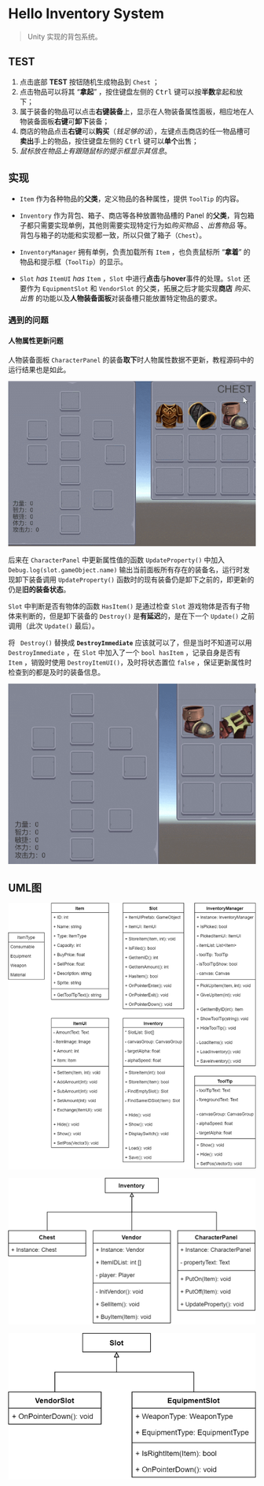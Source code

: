 # Hello Inventory System

> Unity 实现的背包系统。

## TEST

1. 点击底部 **TEST** 按钮随机生成物品到 `Chest` ；
2. 点击物品可以将其 “**拿起**” ，按住键盘左侧的 <kbd>Ctrl</kbd> 键可以按**半数**拿起和放下；
3. 属于装备的物品可以点击**右键装备**上，显示在人物装备属性面板，相应地在人物装备面板**右键**可**卸下**装备；
4. 商店的物品点击**右键**可以**购买**（*钱足够的话*），左键点击商店的任一物品槽可**卖出**手上的物品，按住键盘左侧的 <kbd>Ctrl</kbd> 键可以**单个**出售；
5. *鼠标放在物品上有跟随鼠标的提示框显示其信息*。

## 实现

- `Item` 作为各种物品的**父类**，定义物品的各种属性，提供 `ToolTip` 的内容。

- `Inventory` 作为背包、箱子、商店等各种放置物品槽的 Panel 的**父类**，背包箱子都只需要实现单例，其他则需要实现特定行为如*购买物品* 、*出售物品* 等。背包与箱子的功能和实现都一致，所以只做了箱子（`Chest`）。

- `InventoryManager` 拥有单例，负责加载所有 `Item` ，也负责鼠标所 “**拿着**” 的物品和提示框（`ToolTip`）的显示。

- `Slot` *has* `ItemUI` *has* `Item` ，`Slot` 中进行**点击**与**hover**事件的处理。`Slot` 还要作为 `EquipmentSlot` 和 `VendorSlot` 的父类，拓展之后才能实现**商店** *购买*、*出售* 的功能以及**人物装备面板**对装备槽只能放置特定物品的要求。

### 遇到的问题

#### 人物属性更新问题

人物装备面板 `CharacterPanel` 的装备**取下**时人物属性数据不更新，教程源码中的运行结果也是如此。

![人物属性更新延迟](README/人物属性更新延迟.gif)

后来在 `CharacterPanel` 中更新属性值的函数 `UpdateProperty()` 中加入 `Debug.log(slot.gameObject.name)` 输出当前面板所有存在的装备名，运行时发现卸下装备调用 `UpdateProperty()` 函数时的现有装备仍是卸下之前的，即更新的仍是**旧的装备状态**。

`Slot` 中判断是否有物体的函数 `HasItem()` 是通过检查 `Slot` 游戏物体是否有子物体来判断的，但是卸下装备的 `Destroy()` 是**有延迟**的，是在下一个 `Update()` 之前调用（此次 `Update()` 最后）。

将 ` Destroy()` 替换成 **`DestroyImmediate`** 应该就可以了，但是当时不知道可以用 `DestroyImmediate` ，在 `Slot` 中加入了一个 `bool hasItem` ，记录自身是否有 `Item` ，销毁时使用 `DestroyItemUI()`，及时将状态置位 `false` ，保证更新属性时检查到的都是及时的装备信息。

![人物属性更新修复后](README/人物属性更新修复后.gif)

## UML图

![UML图](README/UML.png)



![UML-Inventory](README/UML-Inventory.png)



![UML-Slot](README/UML-Slot.png)



